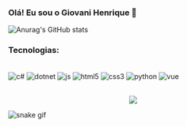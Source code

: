### Olá! Eu sou o Giovani Henrique 🤙
![Anurag's GitHub stats](https://github-readme-stats.vercel.app/api?username=Giovani19Leonel&show_icons=true&theme=highcontrast)

### Tecnologias:
<div style="display:inline_block"><br/>
    <img align="center" alt="c#" src="https://img.shields.io/badge/C%23-239120?style=for-the-badge&logo=c-sharp&logoColor=white">
    <img align="center" alt="dotnet" src="https://img.shields.io/badge/.NET-5C2D91?style=for-the-badge&logo=.net&logoColor=white">
    <img align="center" alt="js" src="https://img.shields.io/badge/JavaScript-F7DF1E?style=for-the-badge&logo=javascript&logoColor=black">
    <img align="center" alt="html5" src="https://img.shields.io/badge/HTML5-E34F26?style=for-the-badge&logo=html5&logoColor=white">
    <img align="center" alt="css3" src="https://img.shields.io/badge/CSS3-1572B6?style=for-the-badge&logo=css3&logoColor=white">
    <img align="center" alt="python" src="https://img.shields.io/badge/Python-14354C?style=for-the-badge&logo=python&logoColor=white">
    <img align="center" alt="vue" src="https://img.shields.io/badge/Vue.js-35495E?style=for-the-badge&logo=vue.js&logoColor=4FC08D">
    </div>
    <br/>
   <p align="center">   <img alingn="center" src="https://profile-counter.glitch.me/Giovani19leonel/count.svg" /></p>

![snake gif](https://github.com/Giovani19leonel/Giovani19leonel/blob/output/github-contribution-grid-snake.svg)

